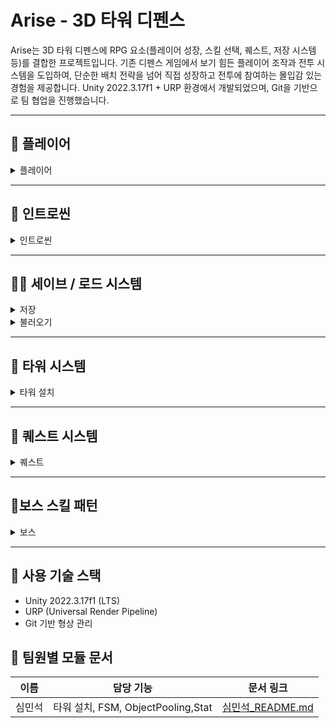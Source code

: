 # Arise - 3D 타워 디펜스

Arise는 3D 타워 디펜스에 RPG 요소(플레이어 성장, 스킬 선택, 퀘스트, 저장 시스템 등)를 결합한 프로젝트입니다.
기존 디펜스 게임에서 보기 힘든 플레이어 조작과 전투 시스템을 도입하여, 단순한 배치 전략을 넘어 직접 성장하고 전투에 참여하는 몰입감 있는 경험을 제공합니다.
Unity 2022.3.17f1 + URP 환경에서 개발되었으며, Git을 기반으로 팀 협업을 진행했습니다.

---

## 🧑 플레이어
<details>
<summary>플레이어</summary>

- WASD로 캐릭터를 이동할 수 있습니다.
- Shift를 누른 상태로 이동시 달릴 수 있습니다.
- 적이 근접하면 자동으로 공격을 합니다.
- Z,X,C로 스킬을 사용할 수 있습니다.
- 스테이지가 클리어되면 패시브 스킬을 선택해서 캐릭터를 강화할 수 있습니다.
![Movie_018](https://github.com/user-attachments/assets/3d2085b9-90b7-474c-9f99-39869aa28f9b)
![Movie_019](https://github.com/user-attachments/assets/385a86f7-3535-4a61-a449-bd691b82d9bc)
![Movie_020](https://github.com/user-attachments/assets/2276a4b5-9eeb-4135-b7de-b3ec43297b9b)

</div>
</details>

---

## 🎥 인트로씬
<details>
<summary>인트로씬</summary>

- 인트로씬입니다.
- 씨네머신을 사용하여 역동적인 카메라 이동을 구현했습니다.
![Movie_025](https://github.com/user-attachments/assets/1a5c904d-0a9b-4b33-ba67-088b9c685359)

</div>
</details>

---


## 🧬💾 세이브 / 로드 시스템
<details>
<summary>저장</summary>
- 플레이도중 S키를 눌러 게임의 상태를 저장합니다.
- 플레이어 위치, 타워 배치, 스테이지 정보등이 저장됩니다.

 ![Movie_029](https://github.com/user-attachments/assets/fce5c15e-5dfa-4e77-9509-e88271f3e286)
</div>
</details>
<details>
<summary>불러오기</summary>
- 플레이 도중 L키를 눌러 이전에 저장한 게임 상태를 불러옵니다.
- 플레이어 위치, 타워 배치, 스테이지 정보등이 불러와집니다. 

 ![Movie_031](https://github.com/user-attachments/assets/a51f5c4e-3907-495a-b2a9-a1b5eedd2bcd)
</div>
</details>

---
 ## 🏰 타워 시스템
<details>
<summary>타워 설치</summary>

- 오른쪽 화살표를 눌러 타워 설치 모드로 진입하여 타워를 설치할 수 있습니다.
- 설치 가능한 구역이면 초록색, 불가능한 구역이면 빨간색으로 표시됩니다.
- 설치된 타워를 클릭하여 업그레이드, 제거가 가능합니다.
![Movie_006](https://github.com/user-attachments/assets/ccafee1c-af4b-49cd-a38b-5cf4f96f08f1)

</div>
</details>

---

## 📜 퀘스트 시스템
<details>
<summary>퀘스트</summary>
 - 퀘스트 시스템입니다.
 - 다양한 퀘스트를 통해 게임의 목표성을 부여합니다.

 ![Movie_032](https://github.com/user-attachments/assets/550534e3-8968-41ef-a568-efa05da150f6)

</div>
</details>

---
##  🗿보스 스킬 패턴
<details>
<summary>보스</summary>
 -보스의 스킬 시전 모습입니다.
 -타워를 부시거나 디버프를 걸 수 있습니다.
 
![Image](https://github.com/user-attachments/assets/c4298b75-27a3-4583-893f-d059a06f6785)

![Image](https://github.com/user-attachments/assets/bca58867-9a85-4a39-92d7-da4a94a78693)

</div>
</details>

---

## 🔩 사용 기술 스택
- Unity 2022.3.17f1 (LTS)
- URP (Universal Render Pipeline)
- Git 기반 형상 관리


## 👥 팀원별 모듈 문서
| 이름 | 담당 기능 | 문서 링크 |
|------|-----------|-----------|
| 심민석 | 타워 설치, FSM, ObjectPooling,Stat     | [심민석_README.md](./Members/README_Shimminseok.md) |
